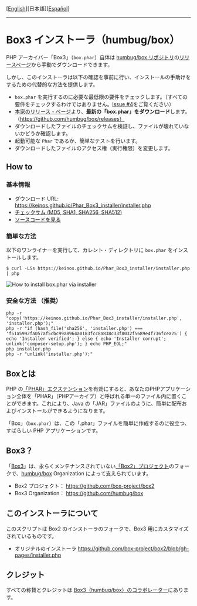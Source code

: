 [[English](README.md)][日本語][[Español](README_ES.md)]

---

# Box3 インストーラ（humbug/box）

PHP アーカイバー「Box3」（`box.phar`）自体は [humbug/box リポジトリ](https://github.com/humbug/box)の[リリースページ](https://github.com/humbug/box/releases)から手動でダウンロードできます。

しかし、このインストーラは以下の確認を事前に行い、インストールの手助けをするための代替的な方法を提供します。

- `box.phar` を実行するのに必要な最低限の要件をチェックします。（すべての要件をチェックするわけではありません。[Issue #4](https://github.com/KEINOS/Phar_Box3_installer/issues/4)をご覧ください）
- [本家のリリース・ページ](https://github.com/humbug/box/releases)より、**最新の「box.phar」をダウンロード**します。（https://github.com/humbug/box/releases）
- ダウンロードしたファイルのチェックサムを検証し、ファイルが壊れていないかどうか確認します。
- 起動可能な `Phar` であるか、簡単なテストを行います。
- ダウンロードしたファイルのアクセス権（実行権限）を変更します。

## How to

### 基本情報

- ダウンロード URL: https://keinos.github.io/Phar_Box3_installer/installer.php
- [チェックサム (MD5, SHA1, SHA256, SHA512)](https://keinos.github.io/Phar_Box3_installer/manifest.json)
- [ソースコードを見る](https://github.com/KEINOS/Phar_Box3_installer/blob/Box3_installer/installer.php)

### 簡単な方法

以下のワンライナーを実行して、カレント・ディレクトリに `box.phar` をインストールします。

```
$ curl -LSs https://keinos.github.io/Phar_Box3_installer/installer.php | php
```

![How to install box.phar via installer](https://keinos.github.io/Phar_Box3_installer/img/howto-install-20180427-0730.gif)

### 安全な方法 （推奨）

```
php -r "copy('https://keinos.github.io/Phar_Box3_installer/installer.php', 'installer.php');"
php -r "if (hash_file('sha256', 'installer.php') === 'f51a5992fa057af5cbc99a8964a0183fcc8a838c33f8032f5689e4f736fcea25') { echo 'Installer verified'; } else { echo 'Installer corrupt'; unlink('composer-setup.php'); } echo PHP_EOL;"
php installer.php
php -r "unlink('installer.php');"
```

## Boxとは

PHP の[「PHAR」エクステンション](http://php.net/manual/ja/intro.phar.php)を有効にすると、あなたのPHPアプリケーション全体を「PHAR」（PHPアーカイブ）と呼ばれる単一のファイル内に置くことができます。これにより、Java の「JAR」ファイルのように、簡単に配布およびインストールができるようになります。

「Box」（`box.phar`）は、この「.phar」ファイルを簡単に作成するのに役立つ、すばらしい PHP アプリケーションです。

## Box3？

「[Box3](https://github.com/humbug/box)」は、永らくメンテナンスされていない[「Box2」プロジェクト](https://github.com/box-project/box2)のフォークで、[humbug/box](https://github.com/humbug) Organization によって支えられています。

- Box2 プロジェクト： https://github.com/box-project/box2
- Box3 Organization： https://github.com/humbug/box

## このインストーラについて

このスクリプトは Box2 のインストーラのフォークで、Box3 用にカスタマイズされているものです。

- オリジナルのインストーラ
    https://github.com/box-project/box2/blob/gh-pages/installer.php

## クレジット

すべての称賛とクレジットは [Box3（humbug/box）のコラボレーター](https://github.com/humbug/box)にあります。
